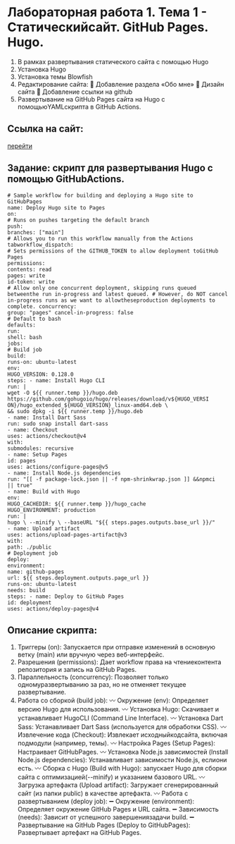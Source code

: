 # Лабораторная работа 1. Тема 1 - Статическийсайт. GitHub Pages. Hugo. 

1. В рамках развертывания статического сайта с помощью Hugo
2. Установка Hugo
3. Установка темы Blowfish
4. Редактирование сайта:
:dart: Добавление раздела «Обо мне»
:dart: Дизайн сайта
:dart: Добавление ссылки на github
5. Развертывание на GitHub Pages сайта на Hugo с помощьюYAMLскрипта в GitHub Actions.

## Ссылка на сайт:
[перейти](https://blohinavaleria.github.io/web-portfolio/)

## Задание: скрипт для развертывания Hugo с помощью GitHubActions.
```
# Sample workflow for building and deploying a Hugo site to GitHubPages
name: Deploy Hugo site to Pages
on:
# Runs on pushes targeting the default branch
push:
branches: ["main"]
# Allows you to run this workflow manually from the Actions tabworkflow_dispatch:
# Sets permissions of the GITHUB_TOKEN to allow deployment toGitHub Pages
permissions:
contents: read
pages: write
id-token: write
# Allow only one concurrent deployment, skipping runs queued betweenthe run in-progress and latest queued. # However, do NOT cancel in-progress runs as we want to allowtheseproduction deployments to complete. concurrency:
group: "pages" cancel-in-progress: false
# Default to bash
defaults:
run:
shell: bash
jobs:
# Build job
build:
runs-on: ubuntu-latest
env:
HUGO_VERSION: 0.128.0
steps: - name: Install Hugo CLI
run: |
wget -O ${{ runner.temp }}/hugo.deb
https://github.com/gohugoio/hugo/releases/download/v${HUGO_VERSI
ON}/hugo_extended_${HUGO_VERSION}_linux-amd64.deb \
&& sudo dpkg -i ${{ runner.temp }}/hugo.deb
- name: Install Dart Sass
run: sudo snap install dart-sass
- name: Checkout
uses: actions/checkout@v4
with:
submodules: recursive
- name: Setup Pages
id: pages
uses: actions/configure-pages@v5
- name: Install Node.js dependencies
run: "[[ -f package-lock.json || -f npm-shrinkwrap.json ]] &&npmci
|| true"
- name: Build with Hugo
env:
HUGO_CACHEDIR: ${{ runner.temp }}/hugo_cache
HUGO_ENVIRONMENT: production
run: |
hugo \ --minify \ --baseURL "${{ steps.pages.outputs.base_url }}/"
- name: Upload artifact
uses: actions/upload-pages-artifact@v3
with:
path: ./public
# Deployment job
deploy:
environment:
name: github-pages
url: ${{ steps.deployment.outputs.page_url }}
runs-on: ubuntu-latest
needs: build
steps: - name: Deploy to GitHub Pages
id: deployment
uses: actions/deploy-pages@v4
```

## Описание скрипта:
1. Триггеры (on): Запускается при отправке изменений в основную ветку (main) или вручную через веб-интерфейс.
2. Разрешения (permissions): Дает workflow права на чтениеконтента репозитория и запись на GitHub Pages.
3. Параллельность (concurrency): Позволяет только одномуразвертыванию за раз, но не отменяет текущее развертывание.
4. Работа со сборкой (build job):
   :wavy_dash: Окружение (env): Определяет версию Hugo для использования.
   :wavy_dash: Установка Hugo: Скачивает и устанавливает HugoCLI (Command Line Interface).
   :wavy_dash: Установка Dart Sass: Устанавливает Dart Sass (используется для обработки CSS).
   :wavy_dash: Извлечение кода (Checkout): Извлекает исходныйкодсайта, включая подмодули (например, темы).
   :wavy_dash: Настройка Pages (Setup Pages): Настраивает GitHubPages.
   :wavy_dash: Установка Node.js зависимостей (Install Node.js dependencies): Устанавливает зависимости Node.js, еслиони есть.
   :wavy_dash: Сборка с Hugo (Build with Hugo): запускает Hugo для сборки сайта с оптимизацией(--minify) и указанием базового URL.
   :wavy_dash: Загрузка артефакта (Upload artifact): Загружает сгенерированный сайт (из папки public) в качестве артефакта.
   :wavy_dash: Работа с развертыванием (deploy job):
   :heavy_minus_sign: Окружение (environment): Определяет окружение GitHub Pages и URL сайта.
   :heavy_minus_sign: Зависимость (needs): Зависит от успешного завершениязадачи build.
   :heavy_minus_sign: Развертывание на GitHub Pages (Deploy to GitHubPages): Развертывает артефакт на GitHub Pages.
